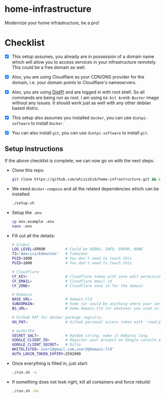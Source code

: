 # home-infrastructure
Modernize your home infrastructure, be a pro!


# Checklist

- [x] This setup assumes, you already are in possession of a domain name which will allow you to
      access services in your infrastructure remotely. This could be a free domain as well.
- [x] Also, you are using Cloudflare as your CDN/DNS provider for the domain, i.e. your domain
      points to Cloudflare's nameservers.
- [x] Also, you are using [DietPi](https://dietpi.com/) and are logged in with root shell.
      So all commands are being run as root. I am using `64-bit ArmV8-Buster` image without any
      issues. It should work just as well with any other debian based distro.
- [x] This setup also assumes you installed `docker`, you can use `dietpi-software` to install
      `Docker`.
- [x] You can also install `git`, you can use `dietpi-software` to install `git`.


## Setup Instructions

If the above checklist is complete, we can now go on with the next steps:

- Clone this repo:
    ```bash
    git clone https://github.com/whizzzkid/home-infrastructure.git && cd home-Infrastructure
    ```
- We need `docker-compose` and all the related dependencies which can be installed:
    ```bash
    ./setup.sh
    ```
- Setup the `.env`
    ```bash
    cp env.example .env
    nano .env
    ```
- Fill out all the details:
    ```bash
    # Global
    LOG_LEVEL=ERROR         # Could be DEBUG, INFO, ERROR, NONE
    TZ='America/Edmonton'   # Timezone
    PGID=1000               # You don't need to touch this
    PUID=1000               # You don't need to touch this

    # Cloudflare
    CF_KEY=                 # Cloudflare token with zone edit permissions for the domain you own.
    CF_EMAIL=               # Cloudflare email id
    CF_ZONE=                # Cloudflare zone id for the domain

    # Domains
    BASE_URL=               # domain.tld
    SUBDOMAIN=              # home [or could be anything where your services should show up]
    BS_URL=                 # home.domain.tld [or whatever you used in previous step]

    # Github PAT for docker package registry.
    GH_PAT=                 # Github personal access token with `read:packages` permission.

    # Auth/TFA
    SECRET_SALT=            # Random string, make it 64bytes long.
    GOOGLE_CLIENT_ID=       # Register your project on Google console and get this.
    GOOGLE_CLIENT_SECRET=   # Ditto
    WHITELISTED='user1@gmail.com,user2@domain.tld'
    AUTH_LOGIN_TOKEN_EXPIRY=2592000
    ```
- Once everything is filled in, just start:
    ```bash
    ./run.sh -v
    ```
- If something does not look right, kill all containers and force rebuild:
    ```bash
    ./run.sh -kv
    ```
